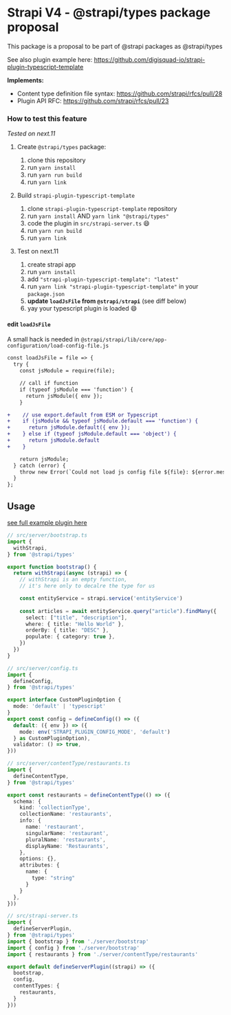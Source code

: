 # Strapi V4 - @strapi/types package proposal

This package is a proposal to be part of @strapi packages as @strapi/types

See also plugin example here:  https://github.com/digisquad-io/strapi-plugin-typescript-template

**Implements:** 
- Content type definition file syntax: https://github.com/strapi/rfcs/pull/28
- Plugin API RFC: https://github.com/strapi/rfcs/pull/23


### How to test this feature
_Tested on next.11_

1. Create `@strapi/types` package:
   1. clone this repository
   1. run `yarn install` 
   1. run `yarn run build`
   1. run `yarn link`

2. Build `strapi-plugin-typescript-template`
   1. clone `strapi-plugin-typescript-template` repository
   1. run `yarn install` AND `yarn link "@strapi/types"`
   1. code the plugin in `src/strapi-server.ts` :smile:
   1. run `yarn run build`
   1. run `yarn link`

3. Test on next.11
   1. create strapi app
   1. run `yarn install` 
   1. add `"strapi-plugin-typescript-template": "latest"`
   1. run `yarn link "strapi-plugin-typescript-template"` in your `package.json`
   1. **update `loadJsFile` from `@strapi/strapi`** (see diff below)
   1. yay your typescript plugin is loaded :smile:


#### edit `loadJsFile`

A small hack is needed in `@strapi/strapi/lib/core/app-configuration/load-config-file.js`

```diff
const loadJsFile = file => {
  try {
    const jsModule = require(file);

    // call if function
    if (typeof jsModule === 'function') {
      return jsModule({ env });
    }

+    // use export.default from ESM or Typescript 
+    if (jsModule && typeof jsModule.default === 'function') {
+      return jsModule.default({ env });
+    } else if (typeof jsModule.default === 'object') {
+      return jsModule.default
+    }

    return jsModule;
  } catch (error) {
    throw new Error(`Could not load js config file ${file}: ${error.message}`);
  }
};
```

## Usage

[see full example plugin here](https://github.com/digisquad-io/strapi-plugin-typescript-template)

```ts
// src/server/bootstrap.ts
import { 
  withStrapi,
} from '@strapi/types'

export function bootstrap() {
  return withStrapi(async (strapi) => {
    // withStrapi is an empty function, 
    // it's here only to decalre the type for us

    const entityService = strapi.service('entityService')
    
    const articles = await entityService.query("article").findMany({
      select: ["title", "description"],
      where: { title: "Hello World" },
      orderBy: { title: "DESC" },
      populate: { category: true },
    })
  })
}
```

```ts
// src/server/config.ts
import { 
  defineConfig,
} from '@strapi/types'

export interface CustomPluginOption {
  mode: 'default' | 'typescript'
}
export const config = defineConfig(() => ({
  default: ({ env }) => ({
    mode: env('STRAPI_PLUGIN_CONFIG_MODE', 'default')
  } as CustomPluginOption),
  validator: () => true,
}))
```

```ts
// src/server/contentType/restaurants.ts
import { 
  defineContentType,
} from '@strapi/types'

export const restaurants = defineContentType(() => ({
  schema: {
    kind: 'collectionType',
    collectionName: 'restaurants',
    info: {
      name: 'restaurant',
      singularName: 'restaurant',
      pluralName: 'restaurants',
      displayName: 'Restaurants',
    },
    options: {},
    attributes: {
      name: {
        type: "string"
      }
    }
  },
}))
```

```ts
// src/strapi-server.ts
import { 
  defineServerPlugin, 
} from '@strapi/types'
import { bootstrap } from './server/bootstrap'
import { config } from './server/bootstrap'
import { restaurants } from './server/contentType/restaurants'

export default defineServerPlugin((strapi) => ({
  bootstrap,
  config,
  contentTypes: {
    restaurants,
  }
})) 
``` 